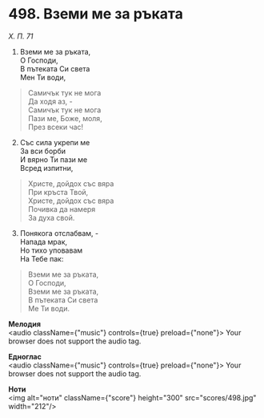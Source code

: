# 498. Вземи ме за ръката  

*Х. П. 71*  

1. Вземи ме за ръката,  
О Господи,  
В пътеката Си света  
Мен Ти води,  

> Самичък тук не мога  
> Да ходя аз, -  
> Самичък тук не мога  
> Пази ме, Боже, моля,  
> През всеки час!  

2. Със сила укрепи ме  
За вси борби  
И вярно Ти пази ме  
Всред изпитни,  

> Христе, дойдох със вяра  
> При кръста Твой,  
> Христе, дойдох със вяра  
> Почивка да намеря  
> За духа свой.  

3. Понякога отслабвам, -  
Напада мрак,  
Но тихо уповавам  
На Тебе пак:  

> Вземи ме за ръката,  
> О Господи,  
> Вземи ме за ръката,  
> В пътеката Си света  
> Ме Ти води.  

__Мелодия__  
<audio className={"music"} controls={true} preload={"none"}><source src="mp3/498.mp3" type="audio/mpeg"/>
Your browser does not support the audio tag.
</audio>  

__Едноглас__  
<audio className={"music"} controls={true} preload={"none"}><source src="transp/498.mp3" type="audio/mpeg"/>
Your browser does not support the audio tag.
</audio>  

__Ноти__  
<img alt="ноти" className={"score"} height="300" src="scores/498.jpg" width="212"/>
